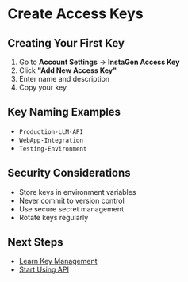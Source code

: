 # Create Access Keys

## Creating Your First Key

1. Go to **Account Settings** → **InstaGen Access Key**
2. Click **"Add New Access Key"**
3. Enter name and description
4. Copy your key

## Key Naming Examples

- `Production-LLM-API`
- `WebApp-Integration`
- `Testing-Environment`

## Security Considerations

- Store keys in environment variables
- Never commit to version control
- Use secure secret management
- Rotate keys regularly

## Next Steps

- [Learn Key Management](manage-keys.md)
- [Start Using API](../api-reference.md)

